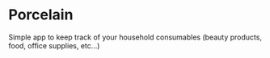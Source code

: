 # Porcelain

Simple app to keep track of your household consumables (beauty products, food, office supplies, etc...)
